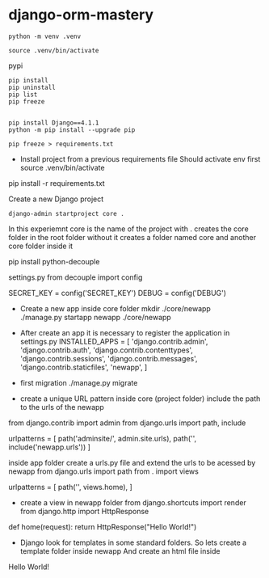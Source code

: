 # django-orm-mastery
```
python -m venv .venv   

source .venv/bin/activate  

```
pypi 
```
pip install
pip uninstall
pip list
pip freeze


pip install Django==4.1.1        
python -m pip install --upgrade pip

pip freeze > requirements.txt
```

- Install project from a previous requirements file
Should activate env first
source .venv/bin/activate  

pip install -r requirements.txt 

Create a new Django project
```
django-admin startproject core .
```
In this experiemnt core is the name of the project
with . creates the core folder in the root folder
without it creates a folder named core and another core folder inside it


pip install python-decouple 

settings.py
from decouple import config

SECRET_KEY = config('SECRET_KEY')
DEBUG = config('DEBUG')

- Create a new app inside core folder
mkdir ./core/newapp                      
./manage.py startapp newapp ./core/newapp

- After create an app it is necessary to register the application in settings.py
INSTALLED_APPS = [
    'django.contrib.admin',
    'django.contrib.auth',
    'django.contrib.contenttypes',
    'django.contrib.sessions',
    'django.contrib.messages',
    'django.contrib.staticfiles',
    'newapp',
]


- first migration
./manage.py migrate

- create a unique URL pattern
inside core (project folder) include the path to the urls of the newapp

from django.contrib import admin
from django.urls import path, include

urlpatterns = [
    path('adminsite/', admin.site.urls),
    path('', include('newapp.urls'))
]

inside app folder create a urls.py file and extend the urls to be acessed by newapp
from django.urls import path
from . import views

urlpatterns = [
    path('', views.home),
]


- create a view in newapp folder
from django.shortcuts import render
from django.http import HttpResponse

def home(request):
    return HttpResponse("Hello World!")

- Django look for templates in some standard folders.
So lets create a template folder inside newapp
And create an html file inside
<!DOCTYPE html>
<html lang="en">
<head>
    <title>Hello World</title>
</head>
<body>
    Hello World!
</body>






